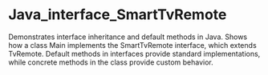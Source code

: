 # Java_interface_SmartTvRemote
Demonstrates interface inheritance and default methods in Java. Shows how a class Main implements the SmartTvRemote interface, which extends TvRemote. Default methods in interfaces provide standard implementations, while concrete methods in the class provide custom behavior.
